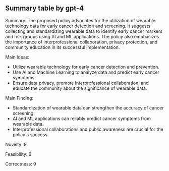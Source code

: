 ## Summary table by gpt-4
Summary: 
The proposed policy advocates for the utilization of wearable technology data for early cancer detection and screening. It suggests collecting and standardizing wearable data to identify early cancer markers and risk groups using AI and ML applications. The policy also emphasizes the importance of interprofessional collaboration, privacy protection, and community education in its successful implementation.

Main Ideas: 
- Utilize wearable technology for early cancer detection and prevention.
- Use AI and Machine Learning to analyze data and predict early cancer symptoms.
- Ensure data privacy, promote interprofessional collaboration, and educate the community about the significance of wearable data.

Main Finding: 
- Standardization of wearable data can strengthen the accuracy of cancer screening.
- AI and ML applications can reliably predict cancer symptoms from wearable data.
- Interprofessional collaborations and public awareness are crucial for the policy's success.

Novelty: 
8

Feasibility: 
6

Correctness: 
9